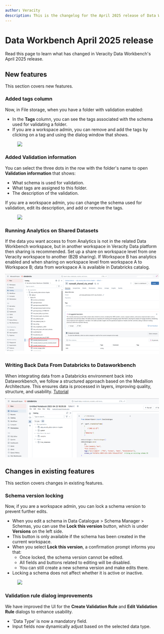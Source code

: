 ```yaml
---
author: Veracity
description: This is the changelog for the April 2025 release of Data Workbench.
---
```


# Data Workbench April 2025 release
Read this page to learn what has changed in Veracity Data Workbench's April 2025 release.

## New features
This section covers new features.

### Added tags column
Now, in File storage, when you have a folder with validation enabled:
- In the **Tags** column, you can see the tags associated with the schema used for validating a folder.
- If you are a workspace admin, you can remove and add the tags by clicking on a tag and using the dialog window that shows.
<figure>
	<img src="../news/assets/tags.png"/>
</figure>

### Added Validation information
You can select the three dots in the row with the folder's name to open **Validation information** that shows:
- What schema is used for validation.
- What tags are assigned to this folder.
- The description of the validation.

If you are a workspace admin, you can change the schema used for validation, edit its description, and add or remove the tags.
<figure>
	<img src="../news/assets/validationinfo.png"/>
</figure>

### Running Analytics on Shared Datasets

If the data you want access to from Analytics is not in the related Data Workbench workspace, but in another workspace in Veracity Data platform then sharing is recommended. Set up a share on workspace level from one Veracity workspace to another (B2B sharing). If Workspace B has analytics enabled and when sharing on workspace level from workspace A to Workspace B; data from workspace A is available in Databricks catalog.

<img src="../assets/sharingimage.png"/>


### Writing Back Data From Databricks to Dataworkbench

When integrating data from a Databricks environment back into Dataworkbench, we follow a structured approach based on the Medallion Architecture. This ensures data is processed in layers, improving quality, structure, and usability. 
[Tutorial](https://developer.veracity.com/docs/section/dataplatform/analytics/analyticsdevelopment#synchronize-with-datasets-in-data-workbench)

<img src="../assets/syncback.png"/>

## Changes in existing features
This section covers changes in existing features.

### Schema version locking
Now, if you are a workspace admin, you can lock a schema version to prevent further edits.

- When you edit a schema in Data Catalogue > Schema Manager > Schemas, you can use the **Lock this version** button, which is under **Versions** on the left side.
- This button is only available if the schema has been created in the current workspace.
- When you select **Lock this version**, a confirmation prompt informs you that:
  - Once locked, the schema version cannot be edited.
  - All fields and buttons related to editing will be disabled.
  - You can still create a new schema version and make edits there.
- Locking a schema does not affect whether it is active or inactive.

<figure>
	<img src="../news/assets/lockschema.png"/>
</figure>

### Validation rule dialog improvements
We have improved the UI for the **Create Validation Rule** and **Edit Validation Rule** dialogs to enhance usability.

- 'Data Type' is now a mandatory field.
- Input fields now dynamically adjust based on the selected data type.


